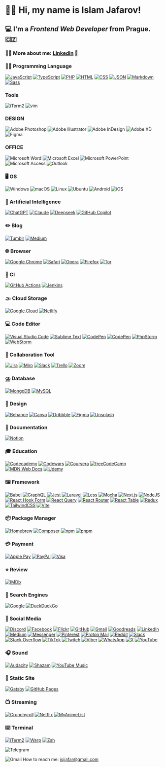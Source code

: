 # 👋🏻 Hi, my name is **Islam Jafarov**!
## 💻 I'm a *Frontend Web Developer* from Prague. 🇨🇿
### 💁‍♂️ More about me: [Linkedin](https://www.linkedin.com/in/ejafarow) 🔗

### 🧑‍💻 Programming Language
[![JavaScript](https://img.shields.io/badge/JavaScript-F7DF1E?logo=javascript&logoColor=000)](#)
[![TypeScript](https://img.shields.io/badge/TypeScript-3178C6?logo=typescript&logoColor=fff)](#)
[![PHP](https://img.shields.io/badge/php-%23777BB4.svg?&logo=php&logoColor=white)](#)
[![HTML](https://img.shields.io/badge/HTML-%23E34F26.svg?logo=html5&logoColor=white)](#)
[![CSS](https://img.shields.io/badge/CSS-639?logo=css&logoColor=fff)](#)
[![JSON](https://img.shields.io/badge/JSON-000?logo=json&logoColor=fff)](#)
[![Markdown](https://img.shields.io/badge/Markdown-%23000000.svg?logo=markdown&logoColor=white)](#)
[![Sass](https://img.shields.io/badge/Sass-C69?logo=sass&logoColor=fff)](#)

### Tools

![iTerm2](https://img.shields.io/badge/iTerm2-00C7B7?style=for-the-badge&logo=iTerm2&logoColor=white)
![vim](https://img.shields.io/badge/vim-00C7B7?style=for-the-badge&logo=vim&logoColor=white)

### DESIGN

![Adobe Photoshop](https://img.shields.io/badge/adobe%20photoshop-%2331A8FF.svg?style=for-the-badge&logo=adobe%20photoshop&logoColor=white)
![Adobe Illustrator](https://img.shields.io/badge/adobe%20illustrator-%23FF9A00.svg?style=for-the-badge&logo=adobe%20illustrator&logoColor=white)
![Adobe InDesign](https://img.shields.io/badge/Adobe%20InDesign-49021F?style=for-the-badge&logo=adobeindesign&logoColor=white)
![Adobe XD](https://img.shields.io/badge/Adobe%20XD-470137?style=for-the-badge&logo=Adobe%20XD&logoColor=#FF61F6)
![Figma](https://img.shields.io/badge/figma-%23F24E1E.svg?style=for-the-badge&logo=figma&logoColor=white)

### OFFICE
![Microsoft Word](https://img.shields.io/badge/Microsoft_Word-2B579A?style=for-the-badge&logo=microsoft-word&logoColor=white)
![Microsoft Excel](https://img.shields.io/badge/Microsoft_Excel-217346?style=for-the-badge&logo=microsoft-excel&logoColor=white)
![Microsoft PowerPoint](https://img.shields.io/badge/Microsoft_PowerPoint-B7472A?style=for-the-badge&logo=microsoft-powerpoint&logoColor=white)
![Microsoft Access](https://img.shields.io/badge/Microsoft_Access-A4373A?style=for-the-badge&logo=microsoft-access&logoColor=white)
![Outlook](https://img.shields.io/badge/Microsoft_Outlook-0078D4?style=for-the-badge&logo=microsoft-outlook&logoColor=white)

### 🖥️ OS

![Windows](https://img.shields.io/badge/Windows-000000?style=for-the-badge&logo=windows&logoColor=white)
![macOS](https://img.shields.io/badge/mac%20os-000000?style=for-the-badge&logo=apple&logoColor=white)
![Linux](https://img.shields.io/badge/Linux-FCC624?style=for-the-badge&logo=linux&logoColor=black)
![Ubuntu](https://img.shields.io/badge/Ubuntu-E95420?style=for-the-badge&logo=ubuntu&logoColor=white)
![Android](https://img.shields.io/badge/Android-3DDC84?style=for-the-badge&logo=android&logoColor=white)
![iOS](https://img.shields.io/badge/iOS-000000?style=for-the-badge&logo=ios&logoColor=white)

### 🤖 Artificial Intelligence
[![ChatGPT](https://img.shields.io/badge/ChatGPT-74aa9c?logo=openai&logoColor=white)](#)
[![Claude](https://img.shields.io/badge/Claude-D97757?logo=claude&logoColor=fff)](#)
[![Deepseek](https://custom-icon-badges.demolab.com/badge/Deepseek-4D6BFF?logo=deepseek&logoColor=fff)](#)
[![GitHub Copilot](https://img.shields.io/badge/GitHub%20Copilot-000?logo=githubcopilot&logoColor=fff)](#)

### ✏️ Blog
[![Tumblr](https://img.shields.io/badge/Tumblr-%2336465D.svg?logo=tumblr&logoColor=white)](#)
[![Medium](https://img.shields.io/badge/Medium-%23000000.svg?logo=medium&logoColor=white)](#)

### 🌐 Browser
[![Google Chrome](https://img.shields.io/badge/Google%20Chrome-4285F4?logo=GoogleChrome&logoColor=white)](#)
[![Safari](https://img.shields.io/badge/Safari-006CFF?logo=safari&logoColor=fff)](#)
[![Opera](https://img.shields.io/badge/Opera-FF1B2D?logo=Opera&logoColor=white)](#)
[![Firefox](https://img.shields.io/badge/Firefox-FF7139?logo=Firefox&logoColor=white)](#)
[![Tor](https://img.shields.io/badge/Tor-7D4698?logo=Tor-Browser&logoColor=white)](#)

### 🔎 CI
[![GitHub Actions](https://img.shields.io/badge/GitHub_Actions-2088FF?logo=github-actions&logoColor=white)](#)
[![Jenkins](https://img.shields.io/badge/Jenkins-D24939?logo=jenkins&logoColor=white)](#)

### 🌫️ Cloud Storage
[![Google Cloud](https://img.shields.io/badge/Google%20Cloud-%234285F4.svg?logo=google-cloud&logoColor=white)](#)
[![Netlify](https://img.shields.io/badge/Netlify-%23000000.svg?logo=netlify&logoColor=#00C7B7)](#)

### 💻 Code Editor
[![Visual Studio Code](https://custom-icon-badges.demolab.com/badge/Visual%20Studio%20Code-0078d7.svg?logo=vsc&logoColor=white)](#)
[![Sublime Text](https://img.shields.io/badge/Sublime%20Text-%23575757.svg?logo=sublime-text&logoColor=important)](#)
[![CodePen](https://img.shields.io/badge/CodePen-white?&logo=codepen&logoColor=black)](#)
[![CodePen](https://img.shields.io/badge/CodePen-white?&logo=codepen&logoColor=black)](#)
[![PhpStorm](https://img.shields.io/badge/PhpStorm-000?logo=phpstorm&logoColor=fff)](#)
[![WebStorm](https://img.shields.io/badge/WebStorm-000?logo=webstorm&logoColor=fff)](#)

### 🤝 Collaboration Tool
[![Jira](https://img.shields.io/badge/Jira-0052CC?logo=jira&logoColor=fff)](#)
[![Miro](https://img.shields.io/badge/Miro-050038?logo=miro&logoColor=fff)](#)
[![Slack](https://img.shields.io/badge/Slack-4A154B?logo=slack&logoColor=fff)](#)
[![Trello](https://img.shields.io/badge/Trello-0052CC?logo=trello&logoColor=fff)](#)
[![Zoom](https://img.shields.io/badge/Zoom-2D8CFF?logo=zoom&logoColor=white)](#)

### ⛈️ Database
[![MongoDB](https://img.shields.io/badge/MongoDB-%234ea94b.svg?logo=mongodb&logoColor=white)](#)
[![MySQL](https://img.shields.io/badge/MySQL-4479A1?logo=mysql&logoColor=fff)](#)

### 🎨 Design
[![Behance](https://img.shields.io/badge/Behance-0054F7?logo=behance&logoColor=white)](#)
[![Canva](https://img.shields.io/badge/Canva-%2300C4CC.svg?&logo=Canva&logoColor=white)](#)
[![Dribbble](https://img.shields.io/badge/Dribbble-EA4C89?logo=dribbble&logoColor=white)](#)
[![Figma](https://img.shields.io/badge/Figma-F24E1E?logo=figma&logoColor=white)](#)
[![Unsplash](https://img.shields.io/badge/Unsplash-000000?logo=Unsplash&logoColor=white)](#)

### 📄 Documentation
[![Notion](https://img.shields.io/badge/Notion-000?logo=notion&logoColor=fff)](#)

### 🎓 Education
[![Codecademy](https://img.shields.io/badge/Codecademy-%2321759B.svg?logo=codecademy&logoColor=white)](#)
[![Codewars](https://img.shields.io/badge/Codewars-B1361E?logo=codewars&logoColor=fff)](#)
[![Coursera](https://img.shields.io/badge/Coursera-0056D2?logo=coursera&logoColor=fff)](#)
[![freeCodeCamp](https://img.shields.io/badge/freeCodeCamp-0A0A23?logo=freecodecamp&logoColor=fff)](#)
[![MDN Web Docs](https://img.shields.io/badge/MDN%20Web%20Docs-000?logo=mdnwebdocs&logoColor=fff)](#)
[![Udemy](https://img.shields.io/badge/Udemy-A435F0?logo=udemy&logoColor=fff)](#)

### 🖼️ Framework
[![Babel](https://img.shields.io/badge/Babel-F9DC3E?logo=babel&logoColor=000)](#)
[![GraphQL](https://img.shields.io/badge/GraphQL-E10098?logo=graphql&logoColor=fff)](#)
[![Jest](https://img.shields.io/badge/Jest-C21325?logo=jest&logoColor=fff)](#)
[![Laravel](https://img.shields.io/badge/Laravel-%23FF2D20.svg?logo=laravel&logoColor=white)](#)
[![Less](https://img.shields.io/badge/Less-1D365D?logo=less&logoColor=fff)](#)
[![Mocha](https://img.shields.io/badge/Mocha-8D6748?logo=mocha&logoColor=fff)](#)
[![Next.js](https://img.shields.io/badge/Next.js-black?logo=next.js&logoColor=white)](#)
[![NodeJS](https://img.shields.io/badge/Node.js-6DA55F?logo=node.js&logoColor=white)](#)
[![React Hook Form](https://img.shields.io/badge/React%20Hook%20Form-EC5990?logo=reacthookform&logoColor=fff)](#)
[![React Query](https://img.shields.io/badge/React%20Query-FF4154?logo=reactquery&logoColor=fff)](#)
[![React Router](https://img.shields.io/badge/React_Router-CA4245?logo=react-router&logoColor=white)](#)
[![React Table](https://img.shields.io/badge/React%20Table-FF4154?logo=reacttable&logoColor=fff)](#)
[![Redux](https://img.shields.io/badge/Redux-764ABC?logo=redux&logoColor=fff)](#)
[![TailwindCSS](https://img.shields.io/badge/Tailwind%20CSS-%2338B2AC.svg?logo=tailwind-css&logoColor=white)](#)
[![Vite](https://img.shields.io/badge/Vite-646CFF?logo=vite&logoColor=fff)](#)

### 📦 Package Manager
[![Homebrew](https://img.shields.io/badge/Homebrew-FBB040?logo=homebrew&logoColor=fff)](#)
[![Composer](https://img.shields.io/badge/Composer-885630?logo=composer&logoColor=fff)](#)
[![npm](https://img.shields.io/badge/npm-CB3837?logo=npm&logoColor=fff)](#)
[![pnpm](https://img.shields.io/badge/pnpm-F69220?logo=pnpm&logoColor=fff)](#)

### 💳 Payment
[![Apple Pay](https://img.shields.io/badge/Apple%20Pay-000?logo=applepay&logoColor=fff)](#)
[![PayPal](https://img.shields.io/badge/PayPal-003087?logo=paypal&logoColor=fff)](#)
[![Visa](https://img.shields.io/badge/Visa-1A1F71?logo=visa&logoColor=fff)](#)

### ⭐ Review
[![IMDb](https://img.shields.io/badge/IMDb-F5C518?logo=imdb&logoColor=000)](#)

### 🔦 Search Engines
[![Google](https://img.shields.io/badge/Google-4285F4?logo=google&logoColor=white)](#)
[![DuckDuckGo](https://img.shields.io/badge/DuckDuckGo-FF5722?logo=duckduckgo&logoColor=white)](#)

### 📱 Social Media
[![Discord](https://img.shields.io/badge/Discord-%235865F2.svg?&logo=discord&logoColor=white)](#)
[![Facebook](https://img.shields.io/badge/Facebook-%231877F2.svg?logo=Facebook&logoColor=white)](#)
[![Flickr](https://img.shields.io/badge/Flickr-0063DC?logo=flickr&logoColor=fff)](#)
[![GitHub](https://img.shields.io/badge/GitHub-%23121011.svg?logo=github&logoColor=white)](#)
[![Gmail](https://img.shields.io/badge/Gmail-D14836?logo=gmail&logoColor=white)](#)
[![Goodreads](https://img.shields.io/badge/Goodreads-372213?logo=goodreads&logoColor=fff)](#)
[![LinkedIn](https://custom-icon-badges.demolab.com/badge/LinkedIn-0A66C2?logo=linkedin-white&logoColor=fff)](#)
[![Medium](https://img.shields.io/badge/Medium-black?logo=medium&logoColor=white)](#)
[![Messenger](https://img.shields.io/badge/Messenger-00B2FF?logo=messenger&logoColor=white)](#)
[![Pinterest](https://img.shields.io/badge/Pinterest-%23E60023.svg?logo=Pinterest&logoColor=white)](#)
[![Proton Mail](https://img.shields.io/badge/Proton%20Mail-6D4AFF?logo=protonmail&logoColor=fff)](#)
[![Reddit](https://img.shields.io/badge/Reddit-FF4500?logo=reddit&logoColor=white)](#)
[![Slack](https://img.shields.io/badge/Slack-4A154B?logo=slack&logoColor=fff)](#)
[![Stack Overflow](https://img.shields.io/badge/-Stack%20Overflow-FE7A16?logo=stack-overflow&logoColor=white)](#)
[![TikTok](https://img.shields.io/badge/TikTok-black?logo=tiktok&logoColor=white)](#)
[![Twitch](https://img.shields.io/badge/Twitch-%239146FF.svg?logo=Twitch&logoColor=white)](#)
[![Viber](https://img.shields.io/badge/Viber-7360F2?logo=viber&logoColor=fff)](#)
[![WhatsApp](https://img.shields.io/badge/WhatsApp-25D366?logo=whatsapp&logoColor=white)](#)
[![X](https://img.shields.io/badge/X-%23000000.svg?logo=X&logoColor=white)](#)
[![YouTube](https://img.shields.io/badge/YouTube-%23FF0000.svg?logo=YouTube&logoColor=white)](#)

### 🎧 Sound
[![Audacity](https://img.shields.io/badge/Audacity-0000CC?logo=audacity&logoColor=white)](#)
[![Shazam](https://img.shields.io/badge/Shazam-0088FF?logo=Shazam&logoColor=white)](#)
[![YouTube Music](https://img.shields.io/badge/YouTube_Music-FF0000?logo=youtube-music&logoColor=white)](#)

 ### 🫸 Static Site
 [![Gatsby](https://img.shields.io/badge/Gatsby-%23663399.svg?logo=gatsby&logoColor=white)](#)
 [![GitHub Pages](https://img.shields.io/badge/GitHub%20Pages-121013?logo=github&logoColor=white)](#)

 ### 📺 Streaming
 [![Crunchyroll](https://img.shields.io/badge/Crunchyroll-F47521?logo=crunchyroll&logoColor=white)](#)
 [![Netflix](https://img.shields.io/badge/Netflix-E50914?logo=netflix&logoColor=white)](#)
 [![MyAnimeList](https://img.shields.io/badge/MyAnimeList-2E51A2?logo=myanimelist&logoColor=fff)](#)

 ### ⌨️ Terminal
 [![iTerm2](https://img.shields.io/badge/iTerm2-000000?logo=iterm2&logoColor=fff)](#)
 [![Warp](https://img.shields.io/badge/Warp-01A4FF?logo=warp&logoColor=fff)](#)
 [![Zsh](https://img.shields.io/badge/Zsh-F15A24?logo=zsh&logoColor=fff)](#)

![Telegram](https://img.shields.io/badge/Telegram-2CA5E0?style=for-the-badge&logo=telegram&logoColor=white) 

![Gmail](https://img.shields.io/badge/Gmail-D14836?style=for-the-badge&logo=gmail&logoColor=white) How to reach me: isijafar@gmail.com
 


